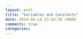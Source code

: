 ```yaml
---
layout: post
title: "Variables and Constants"
date: 2014-04-14 23:43:50 +0800
comments: true
categories: 
---
```

